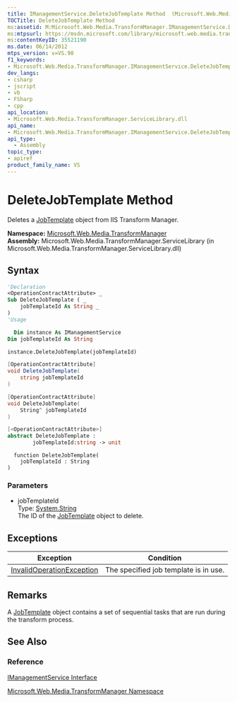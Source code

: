 ```yaml
---
title: IManagementService.DeleteJobTemplate Method  (Microsoft.Web.Media.TransformManager)
TOCTitle: DeleteJobTemplate Method
ms:assetid: M:Microsoft.Web.Media.TransformManager.IManagementService.DeleteJobTemplate(System.String)
ms:mtpsurl: https://msdn.microsoft.com/library/microsoft.web.media.transformmanager.imanagementservice.deletejobtemplate(v=VS.90)
ms:contentKeyID: 35521190
ms.date: 06/14/2012
mtps_version: v=VS.90
f1_keywords:
- Microsoft.Web.Media.TransformManager.IManagementService.DeleteJobTemplate
dev_langs:
- csharp
- jscript
- vb
- FSharp
- cpp
api_location:
- Microsoft.Web.Media.TransformManager.ServiceLibrary.dll
api_name:
- Microsoft.Web.Media.TransformManager.IManagementService.DeleteJobTemplate
api_type:
  - Assembly
topic_type:
- apiref
product_family_name: VS
---
```


# DeleteJobTemplate Method

Deletes a [JobTemplate](jobtemplate-class-microsoft-web-media-transformmanager.md) object from IIS Transform Manager.

**Namespace:**  [Microsoft.Web.Media.TransformManager](microsoft-web-media-transformmanager-namespace.md)  
**Assembly:**  Microsoft.Web.Media.TransformManager.ServiceLibrary (in Microsoft.Web.Media.TransformManager.ServiceLibrary.dll)

## Syntax

```vb
'Declaration
<OperationContractAttribute> _
Sub DeleteJobTemplate ( _
    jobTemplateId As String _
)
'Usage

  Dim instance As IManagementService
Dim jobTemplateId As String

instance.DeleteJobTemplate(jobTemplateId)
```

```csharp
[OperationContractAttribute]
void DeleteJobTemplate(
    string jobTemplateId
)
```

```cpp
[OperationContractAttribute]
void DeleteJobTemplate(
    String^ jobTemplateId
)
```

``` fsharp
[<OperationContractAttribute>]
abstract DeleteJobTemplate : 
        jobTemplateId:string -> unit 
```

```jscript
  function DeleteJobTemplate(
    jobTemplateId : String
)
```

### Parameters

  - jobTemplateId  
    Type: [System.String](https://msdn.microsoft.com/library/s1wwdcbf)  
    The ID of the [JobTemplate](jobtemplate-class-microsoft-web-media-transformmanager.md) object to delete.  

## Exceptions

|Exception|Condition|
|--- |--- |
|[InvalidOperationException](https://msdn.microsoft.com/library/2asft85a)|The specified job template is in use.|

## Remarks

A [JobTemplate](jobtemplate-class-microsoft-web-media-transformmanager.md) object contains a set of sequential tasks that are run during the transform process.

## See Also

### Reference

[IManagementService Interface](imanagementservice-interface-microsoft-web-media-transformmanager.md)

[Microsoft.Web.Media.TransformManager Namespace](microsoft-web-media-transformmanager-namespace.md)
